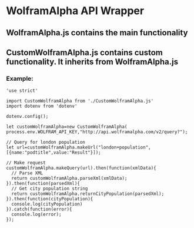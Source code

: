 # WolframAlpha API Wrapper

## WolframAlpha.js contains the main functionality

## CustomWolframAlpha.js contains custom functionality. It inherits from WolframAlpha.js

### Example:

```
'use strict'

import CustomWolframAlpha from './CustomWolframAlpha.js'
import dotenv from 'dotenv'

dotenv.config();

let customWolframAlpha=new CustomWolframAlpha( process.env.WOLFRAM_API_KEY,"http://api.wolframalpha.com/v2/query?");

// Query for london population
let url=customWolframAlpha.makeUrl("london+population",[{name:"podtitle",value:"Result"}]);

// Make request
customWolframAlpha.makeQuery(url).then(function(xmlData){
  // Parse XML
  return customWolframAlpha.parseXml(xmlData);
}).then(function(parsedXml){
  // Get city population string
  return customWolframAlpha.returnCityPopulation(parsedXml);
}).then(function(cityPopulation){
  console.log(cityPopulation)
}).catch(function(error){
  console.log(error);
});
```
